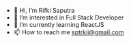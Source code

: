 - 👋 Hi, I’m Rifki Saputra
- 👀 I’m interested in Full Stack Developer
- 🌱 I’m currently learning ReactJS
- 📫 How to reach me sptrkii@gmail.com
